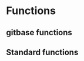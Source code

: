 # Functions

## gitbase functions

## Standard functions

<!-- TODO add include to new markdown on go-mysql-server -->